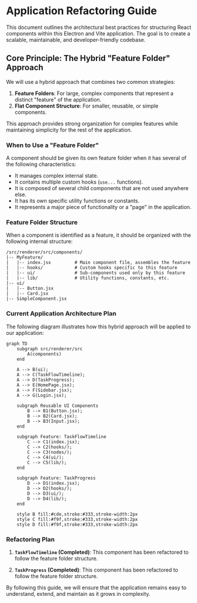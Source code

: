 # Application Refactoring Guide

This document outlines the architectural best practices for structuring React components within this Electron and Vite application. The goal is to create a scalable, maintainable, and developer-friendly codebase.

## Core Principle: The Hybrid "Feature Folder" Approach

We will use a hybrid approach that combines two common strategies:

1.  **Feature Folders**: For large, complex components that represent a distinct "feature" of the application.
2.  **Flat Component Structure**: For smaller, reusable, or simple components.

This approach provides strong organization for complex features while maintaining simplicity for the rest of the application.

### When to Use a "Feature Folder"

A component should be given its own feature folder when it has several of the following characteristics:

*   It manages complex internal state.
*   It contains multiple custom hooks (`use...` functions).
*   It is composed of several child components that are not used anywhere else.
*   It has its own specific utility functions or constants.
*   It represents a major piece of functionality or a "page" in the application.

### Feature Folder Structure

When a component is identified as a feature, it should be organized with the following internal structure:

```
/src/renderer/src/components/
|-- MyFeature/
|   |-- index.jsx         # Main component file, assembles the feature
|   |-- hooks/            # Custom hooks specific to this feature
|   |-- ui/               # Sub-components used only by this feature
|   |-- lib/              # Utility functions, constants, etc.
|-- ui/
|   |-- Button.jsx
|   |-- Card.jsx
|-- SimpleComponent.jsx
```

### Current Application Architecture Plan

The following diagram illustrates how this hybrid approach will be applied to our application:

```mermaid
graph TD
    subgraph src/renderer/src
        A(components)
    end

    A --> B(ui);
    A --> C(TaskFlowTimeline);
    A --> D(TaskProgress);
    A --> E(HomePage.jsx);
    A --> F(Sidebar.jsx);
    A --> G(Login.jsx);

    subgraph Reusable UI Components
        B --> B1(Button.jsx);
        B --> B2(Card.jsx);
        B --> B3(Input.jsx);
    end

    subgraph Feature: TaskFlowTimeline
        C --> C1(index.jsx);
        C --> C2(hooks/);
        C --> C3(nodes/);
        C --> C4(ui/);
        C --> C5(lib/);
    end

    subgraph Feature: TaskProgress
        D --> D1(index.jsx);
        D --> D2(hooks/);
        D --> D3(ui/);
        D --> D4(lib/);
    end

    style B fill:#cde,stroke:#333,stroke-width:2px
    style C fill:#f9f,stroke:#333,stroke-width:2px
    style D fill:#f9f,stroke:#333,stroke-width:2px
```

### Refactoring Plan

1.  **`TaskFlowTimeline` (Completed)**: This component has been refactored to follow the feature folder structure.

2.  **`TaskProgress` (Completed)**: This component has been refactored to follow the feature folder structure.

By following this guide, we will ensure that the application remains easy to understand, extend, and maintain as it grows in complexity.